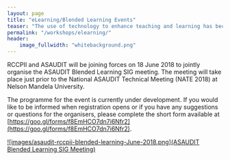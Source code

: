 ```yaml
---
layout: page
title: "eLearning/Blended Learning Events"
teaser: "The use of technology to enhance teaching and learning has become critical in today's academic environment."
permalink: "/workshops/elearning/"
header:
    image_fullwidth: "whitebackground.png"
---
```


RCCPII and ASAUDIT will be joining forces on 18 June 2018 to jointly organise the ASAUDIT Blended Learning SIG meeting. The meeting will take place just prior to the National ASAUDIT Technical Meeting (NATE 2018) at Nelson Mandela University.

The programme for the event is currently under development. If you would like to be informed when registration opens or if you have any suggestions or questions for the organisers, please complete the short form available at [https://goo.gl/forms/f8EmHCO7dn7i6Nfr2](https://goo.gl/forms/f8EmHCO7dn7i6Nfr2).

[![images/asaudit-rccpii-blended-learning-June-2018.png](ASAUDIT Blended Learning SIG Meeting)](documents/BlendedLearningSIGSaveTheDate.pdf)

